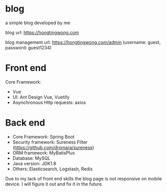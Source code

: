 # blog
a simple blog developed by me

blog url: https://hongtingwong.com 

blog management url: https://hongtingwong.com/admin   (username: guest, password: guest1234)


# Front end

Core Framework:
- Vue
- UI: Ant Design Vue, Vuetify
- Asynchronous Http requests: axios 

# Back end

- Core Framework: Spring Boot
- Security framework: Sureness Filter (https://github.com/dromara/sureness) 
- ORM framework: MyBatisPlus
- Database: MySQL
- Java version: JDK1.8
- Others: Elasticsearch, Logstash, Redis


Due to my lack of front end skills the blog page is not responsive on mobile device. I will figure it out and fix it in the future.
